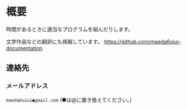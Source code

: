 # 概要

時間があるときに適当なプログラムを組んだりします。

文学作品などの翻訳にも挑戦しています。
https://github.com/maeda6uiui-documentation

## 連絡先

### メールアドレス

`maeda6uiui●gmail.com`
(●は@に置き換えてください。)

